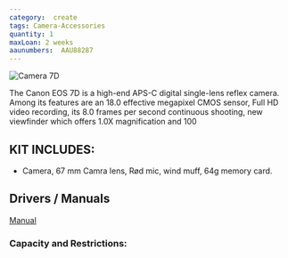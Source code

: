 ```yaml
---
category:  create
tags: Camera-Accessories
quantity: 1
maxLoan: 2 weeks
aaunumbers:  AAU88287
---
```

![Camera 7D](https://global.canon/ja/c-museum/wp-content/uploads/2015/08/dslr802_b.jpg)

The Canon EOS 7D is a high-end APS-C digital single-lens reflex camera. Among its features are an 18.0 effective megapixel CMOS sensor, Full HD video recording, its 8.0 frames per second continuous shooting, new viewfinder which offers 1.0X magnification and 100
## KIT INCLUDES:
-  Camera, 67 mm Camra lens, Rød mic, wind muff, 64g memory card.

## Drivers / Manuals
[Manual](https://gdlp01.c-wss.com/gds/0/0300002580/02/eos7d-im2-en.pdf)



### Capacity and Restrictions:
